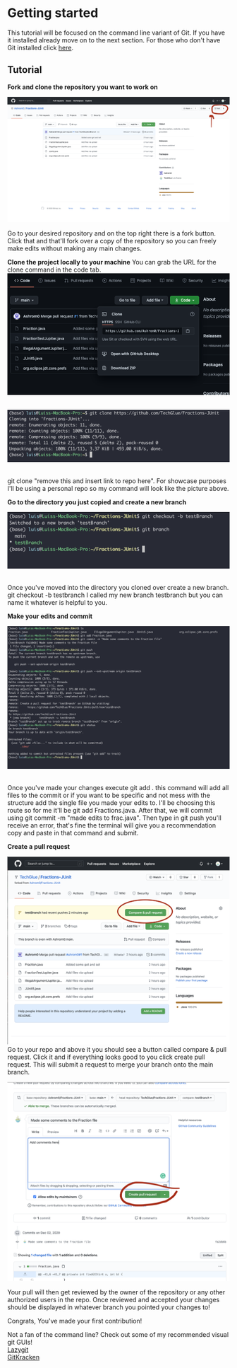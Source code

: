 # Getting started

This tutorial will be focused on the command line variant of Git. If you have it installed already move on to the next section. For those who don't have Git installed click [here](https://git-scm.com/downloads " Download Link for the command line ver.").

<h2> Tutorial</h2>

**Fork and clone the repository you want to work on**

![step1](images/Step1.png)
  
 Go to your desired repository and on the top right there is a fork button. Click that and that'll fork over a copy of the repository so you can freely make edits without making any main changes.
  
**Clone the project locally to your machine** You can grab the URL for the clone command in the code tab.
  ![url](images/clone.png)
  <br>
  <br>

  ![step3](images/Step3.png)

<br>git clone "remove this and insert link to repo here". For showcase purposes I'll be using a personal repo so my command will look like the picture above.

**Go to the directory you just copied and create a new branch**

  ![step4](images/Step4.png)

</p><br>Once you've moved into the directory you cloned over create a new branch. git checkout -b testbranch I called my new branch testbranch but you can name it whatever is helpful to you.</p>

**Make your edits and commit**

  ![step5](images/Step5.png)

</br> Once you've made your changes execute git add . this command will add all files to the commit or if you want to be specific and not mess with the structure add the single file you made your edits to. I'll be choosing this route so for me it'll be git add Fractions.java. After that, we will commit using git commit -m "made edits to frac.java". Then type in git push you'll receive an error, that's fine the terminal will give you a recommendation copy and paste in that command and submit.

**Create a pull request**

![step6](images/Step6.png)
<br>Go to your repo and above it you should see a button called compare & pull request. Click it and if everything looks good to you click create pull request. This will submit a request to merge your branch onto the main branch.

![step7](images/Step7.png)

Your pull will then get reviewed by the owner of the repository or any other authorized users in the repo. Once reviewed and accepted your changes should be displayed in whatever branch you pointed your changes to!

Congrats, You've made your first contribution!<br>

Not a fan of the command line? Check out some of my recommended visual git GUIs!<br>
[Lazygit](https://github.com/jesseduffield/lazygit)<br>
[GitKracken](https://www.gitkraken.com/)<br>

